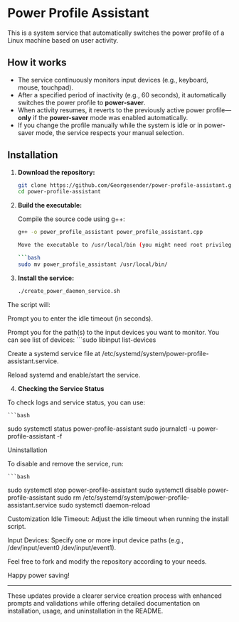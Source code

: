 # Power Profile Assistant

This is a system service that automatically switches the power profile of a Linux machine based on user activity.

## How it works

- The service continuously monitors input devices (e.g., keyboard, mouse, touchpad).
- After a specified period of inactivity (e.g., 60 seconds), it automatically switches the power profile to **power-saver**.
- When activity resumes, it reverts to the previously active power profile—**only** if the **power-saver** mode was enabled automatically.
- If you change the profile manually while the system is idle or in power-saver mode, the service respects your manual selection.

## Installation

1. **Download the repository:**

   ```bash
   git clone https://github.com/Georgesender/power-profile-assistant.git
   cd power-profile-assistant

2. **Build the executable:**
    
    Compile the source code using g++:
    
    ```bash
    g++ -o power_profile_assistant power_profile_assistant.cpp

    Move the executable to /usr/local/bin (you might need root privileges):
    
    ```bash
    sudo mv power_profile_assistant /usr/local/bin/

3. **Install the service:**
    
    ```bash
    ./create_power_daemon_service.sh
The script will:

Prompt you to enter the idle timeout (in seconds).

Prompt you for the path(s) to the input devices you want to monitor.
You can see list of devices:
    ```sudo libinput list-devices

Create a systemd service file at /etc/systemd/system/power-profile-assistant.service.

Reload systemd and enable/start the service.

4. **Checking the Service Status**

To check logs and service status, you can use:

    ```bash
sudo systemctl status power-profile-assistant
sudo journalctl -u power-profile-assistant -f

Uninstallation

To disable and remove the service, run:

    ```bash
sudo systemctl stop power-profile-assistant
sudo systemctl disable power-profile-assistant
sudo rm /etc/systemd/system/power-profile-assistant.service
sudo systemctl daemon-reload

Customization
Idle Timeout: Adjust the idle timeout when running the install script.

Input Devices: Specify one or more input device paths (e.g., /dev/input/event0 /dev/input/event1).

Feel free to fork and modify the repository according to your needs.

Happy power saving!


---

These updates provide a clearer service creation process with enhanced prompts and validations while offering detailed documentation on installation, usage, and uninstallation in the README.
